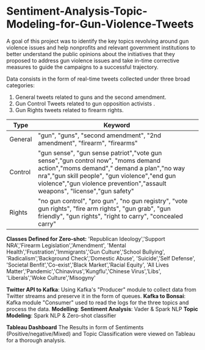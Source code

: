 # Sentiment-Analysis-Topic-Modeling-for-Gun-Violence-Tweets
A goal of this project was to identify the key topics revolving around gun violence issues and help nonprofits and relevant government institutions to better understand the public opinions about the initiatives that they proposed to address gun violence issues and take in-time corrective measures to guide the campaigns to a successful trajectory. 

Data consists in the form of real-time tweets collected under three broad categories:
1. General tweets related to guns and the second amendment.
2. Gun Control Tweets related to gun opposition activists .
3. Gun Rights tweets related to firearm rights.

| Type | Keyword |
| --- | --- |
| General | "gun", "guns", "second amendment", "2nd amendment", "firearm", "firearms"|
| Control | "gun sense", "gun sense patriot","vote gun sense","gun control now", "moms demand action","moms demand"," demand a plan","no way nra","gun skill people", "gun violence","end gun violence","gun violence prevention","assault weapons",  "license","gun safety"|
| Rights | "no gun control", "pro gun", "no gun registry", "vote gun rights", "fire arm rights", "gun grab", "gun friendly", "gun rights", "right to carry", "concealed carry" |

**Classes Defined for Zero-shot:**
'Republican Ideology','Support NRA','Firearm Legislation','Amendment', 'Mental Health','Frustration','Immigrants','Gun Culture','School Bullying', 'Radicalism','Background Check','Domestic Abuse', 'Suicide','Self Defense', 'Societal Benfit','Co-exist','Black Market','Racial Equity', 'All Lives Matter','Pandemic','Chinavirus','Kungflu','Chinese Virus','Libs', 'Liberals','Woke Culture','Misogyny'

**Twitter API to Kafka**: Using Kafka's "Producer" module to collect data from Twitter streams and preserve it in the form of queues. 
**Kafka to Bonsai**: Kafka module "Consumer" used to read the logs for the three topics and process the data.
**Modelling**: 
**Sentiment Analysis**: Vader & Spark NLP 
**Topic Modeling**: Spark NLP & Zero-shot classifier

**Tableau Dashboard**
The Results in form of Sentiments (Positive/negative/Mixed) and Topic Classification were viewed on Tableau for a thorough analysis. 
